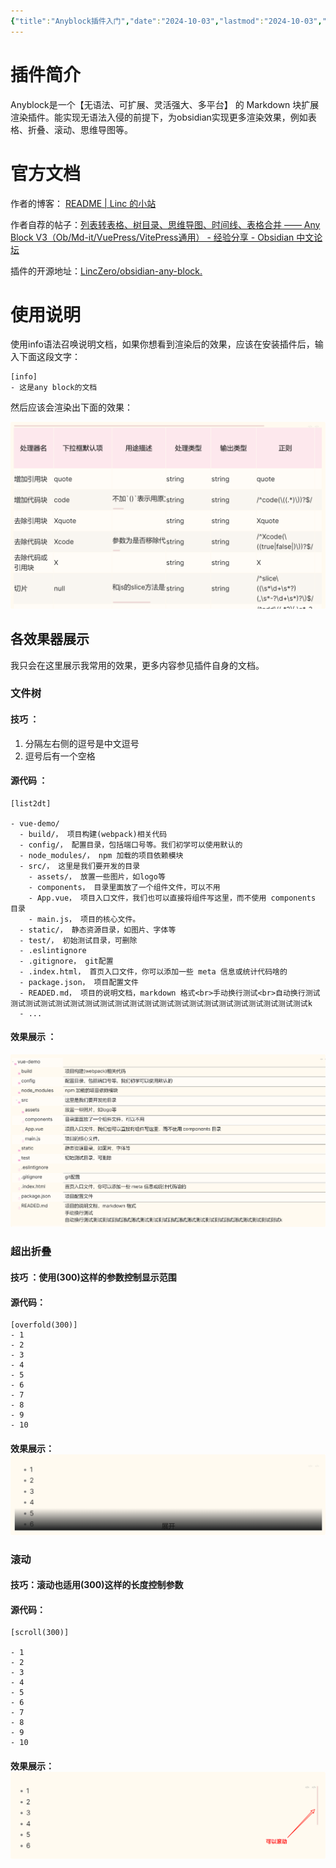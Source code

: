 ```yaml
---
{"title":"Anyblock插件入门","date":"2024-10-03","lastmod":"2024-10-03","creation date":"2024-10-03 19:33","modification date":"星期四 2024 十月3日 19:42:36","tags":["obsidian插件"],"categories":null,"alases":null,"dg-publish":true,"created":"2025-03-08T11:35","updated":"2025-04-15T21:50","dg-path":"Obsidian/Anyblock插件入门.md","permalink":"/Obsidian/Anyblock插件入门/","dgPassFrontmatter":true,"noteIcon":""}
---
```




# 插件简介

Anyblock是一个【无语法、可扩展、灵活强大、多平台】 的 Markdown 块扩展渲染插件。能实现无语法入侵的前提下，为obsidian实现更多渲染效果，例如表格、折叠、滚动、思维导图等。

# 官方文档

作者的博客： [README | Linc 的小站](https://linczero.github.io/MdNote_Public/ProductDoc/AnyBlock/README.show.html)

作者自荐的帖子：[列表转表格、树目录、思维导图、时间线、表格合并 —— Any Block V3（Ob/Md-it/VuePress/VitePress通用） - 经验分享 - Obsidian 中文论坛](https://forum-zh.obsidian.md/t/topic/38352)

插件的开源地址：[LincZero/obsidian-any-block.](https://github.com/LincZero/obsidian-any-block)


# 使用说明

使用info语法召唤说明文档，如果你想看到渲染后的效果，应该在安装插件后，输入下面这段文字：

```
[info]
- 这是any block的文档
```

然后应该会渲染出下面的效果：

![assets/Pasted image 20241003193747.png](/img/user/107-%E6%88%91%E7%9A%84%E5%88%9B%E4%BD%9C/%E6%96%87%E5%AD%97/%E5%8D%9A%E5%AE%A2%E5%8F%91%E5%B8%83/Obsidian/assets/Pasted%20image%2020241003193747.png)



## 各效果器展示

我只会在这里展示我常用的效果，更多内容参见插件自身的文档。

### 文件树

#### 技巧 ：
1. 分隔左右侧的逗号是中文逗号
2. 逗号后有一个空格

#### 源代码 ：

```
[list2dt]

- vue-demo/
  - build/， 项目构建(webpack)相关代码
  - config/， 配置目录，包括端口号等。我们初学可以使用默认的
  - node_modules/， npm 加载的项目依赖模块
  - src/， 这里是我们要开发的目录
    - assets/， 放置一些图片，如logo等
    - components， 目录里面放了一个组件文件，可以不用
    - App.vue， 项目入口文件，我们也可以直接将组件写这里，而不使用 components 目录
    - main.js， 项目的核心文件。
  - static/， 静态资源目录，如图片、字体等
  - test/， 初始测试目录，可删除
  - .eslintignore
  - .gitignore， git配置
  - .index.html， 首页入口文件，你可以添加一些 meta 信息或统计代码啥的
  - package.json， 项目配置文件
  - READED.md， 项目的说明文档，markdown 格式<br>手动换行测试<br>自动换行测试测试测试测试测试测试测试测试测试测试测试测试测试测试测试测试测试测试测试测试测试k
  - ...
```

#### 效果展示 ：
![assets/Pasted image 20241003193848.png](/img/user/107-%E6%88%91%E7%9A%84%E5%88%9B%E4%BD%9C/%E6%96%87%E5%AD%97/%E5%8D%9A%E5%AE%A2%E5%8F%91%E5%B8%83/Obsidian/assets/Pasted%20image%2020241003193848.png)



### 超出折叠

#### 技巧 ：使用(300)这样的参数控制显示范围

#### 源代码：

```
[overfold(300)]
- 1
- 2
- 3
- 4
- 5
- 6
- 7
- 8
- 9
- 10
```

#### 效果展示：![assets/Pasted image 20241003193954.png](/img/user/107-%E6%88%91%E7%9A%84%E5%88%9B%E4%BD%9C/%E6%96%87%E5%AD%97/%E5%8D%9A%E5%AE%A2%E5%8F%91%E5%B8%83/Obsidian/assets/Pasted%20image%2020241003193954.png)

### 滚动

#### 技巧：滚动也适用(300)这样的长度控制参数

#### 源代码：

```
[scroll(300)]

- 1
- 2
- 3
- 4
- 5
- 6
- 7
- 8
- 9
- 10
```


#### 效果展示：![assets/Pasted image 20241003194039.png](/img/user/107-%E6%88%91%E7%9A%84%E5%88%9B%E4%BD%9C/%E6%96%87%E5%AD%97/%E5%8D%9A%E5%AE%A2%E5%8F%91%E5%B8%83/Obsidian/assets/Pasted%20image%2020241003194039.png)
